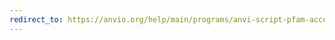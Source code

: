 ```yaml
---
redirect_to: https://anvio.org/help/main/programs/anvi-script-pfam-accessions-to-hmms-directory
---
```

